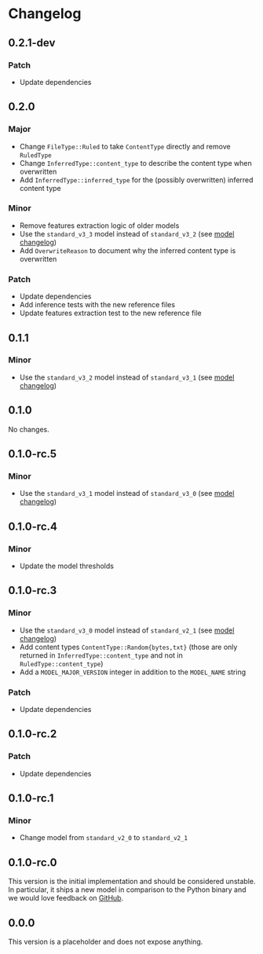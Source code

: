 # Changelog

## 0.2.1-dev

### Patch

- Update dependencies

## 0.2.0

### Major

- Change `FileType::Ruled` to take `ContentType` directly and remove `RuledType`
- Change `InferredType::content_type` to describe the content type when overwritten
- Add `InferredType::inferred_type` for the (possibly overwritten) inferred content type

### Minor

- Remove features extraction logic of older models
- Use the `standard_v3_3` model instead of `standard_v3_2` (see [model changelog])
- Add `OverwriteReason` to document why the inferred content type is overwritten

### Patch

- Update dependencies
- Add inference tests with the new reference files
- Update features extraction test to the new reference file

## 0.1.1

### Minor

- Use the `standard_v3_2` model instead of `standard_v3_1` (see [model changelog])

## 0.1.0

No changes.

## 0.1.0-rc.5

### Minor

- Use the `standard_v3_1` model instead of `standard_v3_0` (see [model changelog])

## 0.1.0-rc.4

### Minor

- Update the model thresholds

## 0.1.0-rc.3

### Minor

- Use the `standard_v3_0` model instead of `standard_v2_1` (see [model changelog])
- Add content types `ContentType::Random{bytes,txt}` (those are only returned in
  `InferredType::content_type` and not in `RuledType::content_type`)
- Add a `MODEL_MAJOR_VERSION` integer in addition to the `MODEL_NAME` string

### Patch

- Update dependencies

## 0.1.0-rc.2

### Patch

- Update dependencies

## 0.1.0-rc.1

### Minor

- Change model from `standard_v2_0` to `standard_v2_1`

## 0.1.0-rc.0

This version is the initial implementation and should be considered unstable. In particular, it
ships a new model in comparison to the Python binary and we would love feedback on
[GitHub](https://github.com/google/magika/issues).

## 0.0.0

This version is a placeholder and does not expose anything.

[model changelog]: https://github.com/google/magika/blob/main/assets/models/CHANGELOG.md
